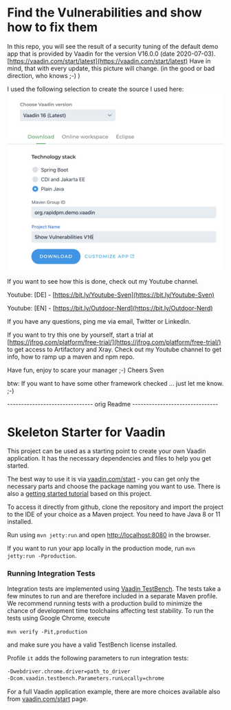 # Find the Vulnerabilities and show how to fix them
In this repo, you will see the result of a security tuning of the default demo app
that is provided by Vaadin for the version V16.0.0 (date 2020-07-03). 
[https://vaadin.com/start/latest](https://vaadin.com/start/latest)
Have in mind, that with every update, this picture will change. (in the good or bad direction, who knows ;-) )

I used the following selection to create the source I used here:
![./_doc/VaadinWizard.jpg](./_doc/VaadinWizard.jpg)

If you want to see how this is done, check out my Youtube channel.

Youtube: [DE] - [https://bit.ly/Youtube-Sven](https://bit.ly/Youtube-Sven) 

Youtube: [EN] - [https://bit.ly/Outdoor-Nerd](https://bit.ly/Outdoor-Nerd)


If you have any questions, ping me via email, Twitter or LinkedIn.

If you want to try this one by yourself, start a trial at [https://jfrog.com/platform/free-trial/](https://jfrog.com/platform/free-trial/)
to get access to Artifactory and Xray. 
Check out my Youtube channel to get info, how to ramp up a maven and npm repo.


Have fun, enjoy to scare your manager ;-)
Cheers Sven

btw: If you want to have some other framework checked ...  just let me know. ;-)


------------------------------- orig Readme -------------------------------
 
# Skeleton Starter for Vaadin

This project can be used as a starting point to create your own Vaadin application.
It has the necessary dependencies and files to help you get started.

The best way to use it is via [vaadin.com/start](https://vaadin.com/start) - you can get only the necessary parts and choose the package naming you want to use.
There is also a [getting started tutorial](https://vaadin.com/tutorials/getting-started-with-flow) based on this project.

To access it directly from github, clone the repository and import the project to the IDE of your choice as a Maven project. You need to have Java 8 or 11 installed.

Run using `mvn jetty:run` and open [http://localhost:8080](http://localhost:8080) in the browser.

If you want to run your app locally in the production mode, run `mvn jetty:run -Pproduction`.

### Running Integration Tests

Integration tests are implemented using [Vaadin TestBench](https://vaadin.com/testbench). The tests take a few minutes to run and are therefore included in a separate Maven profile. We recommend running tests with a production build to minimize the chance of development time toolchains affecting test stability. To run the tests using Google Chrome, execute

`mvn verify -Pit,production`

and make sure you have a valid TestBench license installed.

Profile `it` adds the following parameters to run integration tests:
```sh
-Dwebdriver.chrome.driver=path_to_driver
-Dcom.vaadin.testbench.Parameters.runLocally=chrome
```

For a full Vaadin application example, there are more choices available also from [vaadin.com/start](https://vaadin.com/start) page.

